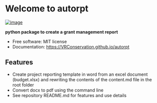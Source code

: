 # Welcome to autorpt


[![image](https://img.shields.io/pypi/v/autorpt.svg)](https://pypi.python.org/pypi/autorpt)


**python package to create a grant management report**


-   Free software: MIT license
-   Documentation: <https://VRConservation.github.io/autorpt>
    

## Features

- Create project reporting template in word from an excel document (budget.xlsx) and rewriting the contents of the content.md file in the root folder
- Convert docx to pdf using the command line
- See repository README.md for features and use details
